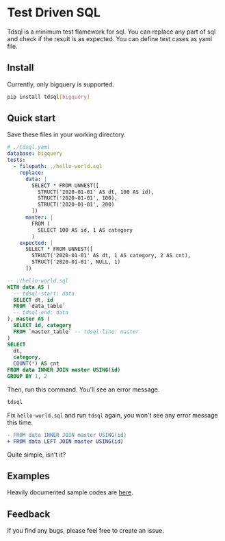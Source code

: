 # Test Driven SQL
Tdsql is a minimum test flamework for sql.
You can replace any part of sql and check if the result is as expected.
You can define test cases as yaml file.

## Install
Currently, only bigquery is supported.

```bash
pip install tdsql[bigquery]
```

## Quick start
Save these files in your working directory.

```yaml
# ./tdsql.yaml
database: bigquery
tests:
  - filepath: ./hello-world.sql
    replace:
      data: |
        SELECT * FROM UNNEST([
          STRUCT('2020-01-01' AS dt, 100 AS id),
          STRUCT('2020-01-01', 100),
          STRUCT('2020-01-01', 200)
        ])
      master: |
        FROM (
          SELECT 100 AS id, 1 AS category
        )
    expected: |
      SELECT * FROM UNNEST([
        STRUCT('2020-01-01' AS dt, 1 AS category, 2 AS cnt),
        STRUCT('2020-01-01', NULL, 1)
      ])
```

```sql
-- ./hello-world.sql
WITH data AS (
  -- tdsql-start: data
  SELECT dt, id
  FROM `data_table`
  -- tdsql-end: data
), master AS (
  SELECT id, category
  FROM `master_table` -- tdsql-line: master
)
SELECT
  dt,
  category,
  COUNT(*) AS cnt
FROM data INNER JOIN master USING(id)
GROUP BY 1, 2
```

Then, run this command.
You'll see an error message.

```sh
tdsql
```

Fix `hello-world.sql` and run `tdsql` again,
you won't see any error message this time.

```diff
- FROM data INNER JOIN master USING(id)
+ FROM data LEFT JOIN master USING(id)
```

Quite simple, isn't it?

## Examples
Heavily documented sample codes are [here](./sample).

## Feedback
If you find any bugs, please feel free to create an issue.
